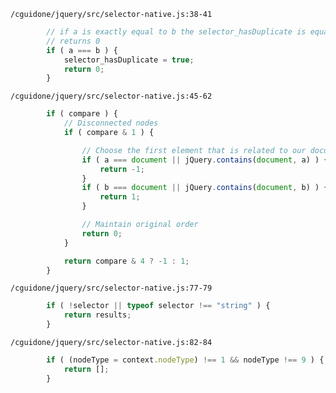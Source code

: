 `/cguidone/jquery/src/selector-native.js:38-41`

```javascript
        // if a is exactly equal to b the selector_hasDuplicate is equal to true
        // returns 0
		if ( a === b ) {
			selector_hasDuplicate = true;
			return 0;
		}
```

`/cguidone/jquery/src/selector-native.js:45-62`

```javascript
		if ( compare ) {
			// Disconnected nodes
			if ( compare & 1 ) {

				// Choose the first element that is related to our document
				if ( a === document || jQuery.contains(document, a) ) {
					return -1;
				}
				if ( b === document || jQuery.contains(document, b) ) {
					return 1;
				}

				// Maintain original order
				return 0;
			}

			return compare & 4 ? -1 : 1;
		}
```

`/cguidone/jquery/src/selector-native.js:77-79`

```javascript
		if ( !selector || typeof selector !== "string" ) {
			return results;
		}
```

`/cguidone/jquery/src/selector-native.js:82-84`

```javascript
		if ( (nodeType = context.nodeType) !== 1 && nodeType !== 9 ) {
			return [];
		}
```